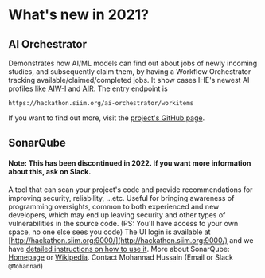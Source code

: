 # What's new in 2021?
## AI Orchestrator
Demonstrates how AI/ML models can find out about jobs of newly incoming studies, and subsequently claim them, by having a Workflow Orchestrator tracking available/claimed/completed jobs. It show cases IHE's newest AI profiles like [AIW-I](https://www.ihe.net/uploadedFiles/Documents/Radiology/IHE_RAD_Suppl_AIW-I.pdf) and [AIR](https://www.ihe.net/uploadedFiles/Documents/Radiology/IHE_RAD_Suppl_AIR.pdf). 
The entry endpoint is 

```https://hackathon.siim.org/ai-orchestrator/workitems```

If you want to find out more, visit the [project's GitHub page](https://github.com/ImagingInformatics/orthanc-ai-orchestrator).

## SonarQube
#### Note: This has been discontinued in 2022. If you want more information about this, ask on Slack.
A tool that can scan your project's code and provide recommendations for improving security, reliability, ...etc. Useful for bringing awareness of programming oversights, common to both experienced and new developers, which may end up leaving security and other types of vulnerabilities in the source code. (PS: You'll have access to your own space, no one else sees you code)
The UI login is available at [http://hackathon.siim.org:9000/](http://hackathon.siim.org:9000/) and we have [detailed instructions on how to use it](https://drive.google.com/file/d/1RS8va6foiqH89d4-s_FtLUlcMRc1WPYq/view?usp=sharing).
More about SonarQube: [Homepage](https://www.sonarqube.org/) or [Wikipedia](https://en.wikipedia.org/wiki/SonarQube).
Contact Mohannad Hussain (Email or Slack `@Mohannad`)